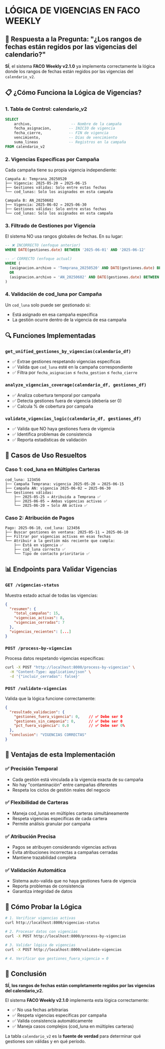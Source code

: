 # LÓGICA DE VIGENCIAS EN FACO WEEKLY

## 🎯 Respuesta a la Pregunta: "¿Los rangos de fechas están regidos por las vigencias del calendario?"

**SÍ**, el sistema **FACO Weekly v2.1.0** ya implementa correctamente la lógica donde los rangos de fechas están regidos por las vigencias del `calendario_v2`.

## 📋 ¿Cómo Funciona la Lógica de Vigencias?

### 1. **Tabla de Control: calendario_v2**
```sql
SELECT 
    archivo,                  -- Nombre de la campaña
    fecha_asignacion,        -- INICIO de vigencia
    fecha_cierre,            -- FIN de vigencia  
    vencimiento,             -- Días de vencimiento
    suma_lineas              -- Registros en la campaña
FROM calendario_v2
```

### 2. **Vigencias Específicas por Campaña**
Cada campaña tiene su propia vigencia independiente:

```
Campaña A: Temprana_20250520
├── Vigencia: 2025-05-20 → 2025-06-15
├── Gestiones válidas: Solo entre estas fechas
└── cod_lunas: Solo los asignados en esta campaña

Campaña B: AN_20250602  
├── Vigencia: 2025-06-02 → 2025-06-30
├── Gestiones válidas: Solo entre estas fechas
└── cod_lunas: Solo los asignados en esta campaña
```

### 3. **Filtrado de Gestiones por Vigencia**
El sistema NO usa rangos globales de fechas. En su lugar:

```sql
-- ❌ INCORRECTO (enfoque anterior)
WHERE DATE(gestiones.date) BETWEEN '2025-06-01' AND '2025-06-12'

-- ✅ CORRECTO (enfoque actual)
WHERE (
  (asignacion.archivo = 'Temprana_20250520' AND DATE(gestiones.date) BETWEEN '2025-05-20' AND '2025-06-15')
  OR
  (asignacion.archivo = 'AN_20250602' AND DATE(gestiones.date) BETWEEN '2025-06-02' AND '2025-06-30')
)
```

### 4. **Validación de cod_luna por Campaña**
Un `cod_luna` solo puede ser gestionado si:
- Está asignado en esa campaña específica
- La gestión ocurre dentro de la vigencia de esa campaña

## 🔍 Funciones Implementadas

### `get_unified_gestiones_by_vigencias(calendario_df)`
- ✅ Extrae gestiones respetando vigencias específicas
- ✅ Valida que `cod_luna` esté en la campaña correspondiente  
- ✅ Filtra por `fecha_asignacion` ≤ `fecha_gestion` ≤ `fecha_cierre`

### `analyze_vigencias_coverage(calendario_df, gestiones_df)`
- ✅ Analiza cobertura temporal por campaña
- ✅ Detecta gestiones fuera de vigencia (debería ser 0)
- ✅ Calcula % de cobertura por campaña

### `validate_vigencias_logic(calendario_df, gestiones_df)`
- ✅ Valida que NO haya gestiones fuera de vigencia
- ✅ Identifica problemas de consistencia
- ✅ Reporta estadísticas de validación

## 🎯 Casos de Uso Resueltos

### Caso 1: cod_luna en Múltiples Carteras
```
cod_luna: 123456
├── Campaña Temprana: vigencia 2025-05-20 → 2025-06-15
├── Campaña AN: vigencia 2025-06-02 → 2025-06-30
└── Gestiones válidas:
    ├── 2025-05-25 → Atribuida a Temprana ✅
    ├── 2025-06-05 → Ambas vigencias activas ✅
    └── 2025-06-20 → Solo AN activa ✅
```

### Caso 2: Atribución de Pagos
```
Pago: 2025-06-10, cod_luna: 123456
├── Buscar gestiones en ventana: 2025-05-11 → 2025-06-10
├── Filtrar por vigencias activas en esas fechas
└── Atribuir a la gestión más reciente que cumpla:
    ├── Está en vigencia ✅
    ├── cod_luna correcto ✅
    └── Tipo de contacto prioritario ✅
```

## 📊 Endpoints para Validar Vigencias

### `GET /vigencias-status`
Muestra estado actual de todas las vigencias:
```json
{
  "resumen": {
    "total_campañas": 15,
    "vigencias_activas": 8,
    "vigencias_cerradas": 7
  },
  "vigencias_recientes": [...]
}
```

### `POST /process-by-vigencias`
Procesa datos respetando vigencias específicas:
```bash
curl -X POST "http://localhost:8000/process-by-vigencias" \
  -H "Content-Type: application/json" \
  -d '{"incluir_cerradas": false}'
```

### `POST /validate-vigencias`
Valida que la lógica funcione correctamente:
```json
{
  "resultado_validacion": {
    "gestiones_fuera_vigencia": 0,    // ✅ Debe ser 0
    "gestiones_sin_campania": 0,      // ✅ Debe ser 0
    "pct_fuera_vigencia": 0.0         // ✅ Debe ser 0%
  },
  "conclusion": "VIGENCIAS CORRECTAS"
}
```

## 🚀 Ventajas de esta Implementación

### ✅ **Precisión Temporal**
- Cada gestión está vinculada a la vigencia exacta de su campaña
- No hay "contaminación" entre campañas diferentes
- Respeta los ciclos de gestión reales del negocio

### ✅ **Flexibilidad de Carteras**
- Maneja cod_lunas en múltiples carteras simultáneamente
- Respeta vigencias específicas de cada cartera
- Permite análisis granular por campaña

### ✅ **Atribución Precisa**
- Pagos se atribuyen considerando vigencias activas
- Evita atribuciones incorrectas a campañas cerradas
- Mantiene trazabilidad completa

### ✅ **Validación Automática**
- Sistema auto-valida que no haya gestiones fuera de vigencia
- Reporta problemas de consistencia
- Garantiza integridad de datos

## 🔧 Cómo Probar la Lógica

```bash
# 1. Verificar vigencias activas
curl http://localhost:8000/vigencias-status

# 2. Procesar datos con vigencias
curl -X POST http://localhost:8000/process-by-vigencias

# 3. Validar lógica de vigencias
curl -X POST http://localhost:8000/validate-vigencias

# 4. Verificar que gestiones_fuera_vigencia = 0
```

## 📝 Conclusión

**SÍ, los rangos de fechas están completamente regidos por las vigencias del calendario_v2.**

El sistema **FACO Weekly v2.1.0** implementa esta lógica correctamente:
- ✅ No usa fechas arbitrarias
- ✅ Respeta vigencias específicas por campaña  
- ✅ Valida consistencia automáticamente
- ✅ Maneja casos complejos (cod_luna en múltiples carteras)

La tabla `calendario_v2` es la **fuente de verdad** para determinar qué gestiones son válidas y en qué período.
